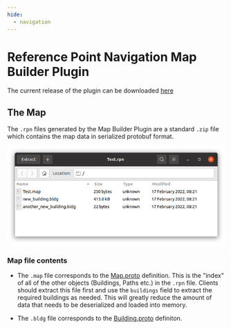 ```yaml
---
hide:
  - navigation
---
```


# Reference Point Navigation Map Builder Plugin

The current release of the plugin can be downloaded [here](https://github.com/ReferencePointNavigation/MapCreator/releases)



## The Map

The `.rpn` files generated by the Map Builder Plugin are a standard `.zip` file which contains the map data in serialized protobuf format.

![Contents of a Map file](media/map_file.png)

### Map file contents

- The `.map` file corresponds to the [Map.proto](https://github.com/ReferencePointNavigation/protobuf/blob/69a73dae59fd79c5f41d1ea8a28f5acc8b95e608/Map.proto) definition. This is the "index" of all of the other objects (Buildings, Paths etc.) in the `.rpn` file. Clients should extract this file first and use the `buildings` field to extract the required buildings as needed. This will greatly reduce the amount of data that needs to be deserialized and loaded into memory.

- The `.bldg` file corresponds to the [Building.proto](https://github.com/ReferencePointNavigation/protobuf/blob/69a73dae59fd79c5f41d1ea8a28f5acc8b95e608/Building.proto) definiton.
